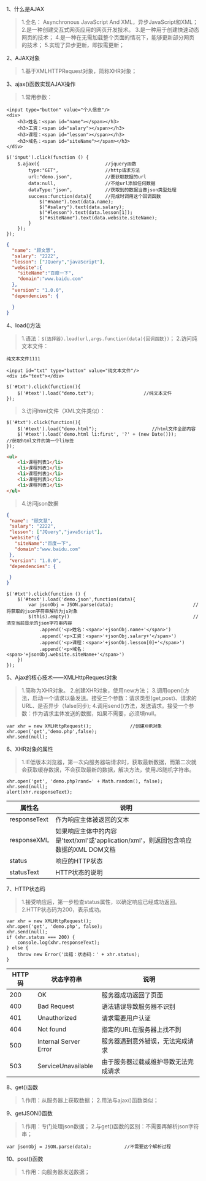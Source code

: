 1、什么是AJAX
> 1.全名： Asynchronous JavaScript And XML，异步JavaScript和XML；
> 2.是一种创建交互式网页应用的网页开发技术。
> 3.是一种用于创建快速动态网页的技术；
> 4.是一种在无需加载整个页面的情况下，能够更新部分网页的技术；
> 5.实现了异步更新，即按需更新；

2、AJAX对象
> 1.基于XMLHTTPRequest对象，简称XHR对象；

3、ajax()函数实现AJAX操作
> 1.常用参数：
```
<input type="button" value="个人信息"/>
<div>
    <h3>姓名：<span id="name"></span></h3>
    <h3>工资：<span id="salary"></span></h3>
    <h3>课程：<span id="lesson"></span></h3>
    <h3>域名：<span id="siteName"></span></h3>
</div>

$('input').click(function () {
    $.ajax({                        //jquery函数
        type:"GET",                 //http请求方法
        url:"demo.json",            //要获取数据的url
        data:null,                  //不给url添加任何数据
        dataType:"json",            //获取到的数据当做json类型处理
        success:function(data){     //完成时调用这个回调函数
            $("#name").text(data.name);
            $("#salary").text(data.salary);
            $("#lesson").text(data.lesson[1]);
            $("#siteName").text(data.website.siteName);
        }
    });
});
```
```json
{
  "name": "顾文慧",
  "salary": "2222",
  "lesson": ["JQuery","javaScript"],
  "website":{
    "siteName":"百度一下",
    "domain":"www.baidu.com"
  },
  "version": "1.0.0",
  "dependencies": {

  }
}
```

4、load()方法
> 1.语法：`$(选择器).load(url,args.function(data){回调函数})`；
> 2.访问纯文本文件：
```txt文件
纯文本文件1111
```
```
<input id="txt" type="button" value="纯文本文件"/>
<div id="text"></div>

$('#txt').click(function(){
    $('#text').load("demo.txt");                  //纯文本文件
});
```
> 3.访问html文件（XML文件类似）：
```
$('#txt').click(function(){
    $('#text').load("demo.html");                    //html文件全部内容
    $('#text').load('demo.html li:first', '?' + (new Date()));          //获取html文件的第一个li标签
});
```
```html
<ul>
    <li>课程列表1</li>
    <li>课程列表1</li>
    <li>课程列表1</li>
    <li>课程列表1</li>
    <li>课程列表1</li>
</ul>
```
 > 4.访问json数据
 ```json
 {
  "name": "顾文慧",
  "salary": "2222",
  "lesson": ["JQuery","javaScript"],
  "website":{
    "siteName":"百度一下",
    "domain":"www.baidu.com"
  },
  "version": "1.0.0",
  "dependencies": {

  }
}
 ```
 ```
 $('#txt').click(function () {
     $('#text').load('demo.json',function(data){
         var jsonObj = JSON.parse(data);                             //将获取的json字符串解析为js对象
         $(this).empty()                                             //清空当前显示的json字符串内容
             .append('<p>姓名：<span>'+jsonObj.name+'</span>')
             .append('<p>工资：<span>'+jsonObj.salary+'</span>')
             .append('<p>课程：<span>'+jsonObj.lesson[0]+'</span>')
             .append('<p>域名：<span>'+jsonObj.website.siteName+'</span>')
     })
 });
 ```


 5、Ajax的核心技术——XMLHttpRequest对象
 > 1.简称为XHR对象。
 > 2.创建XHR对象，使用new方法；
 > 3.调用open()方法，启动一个请求以备发送。接受三个参数：请求类型(get,post)、请求的URL、是否异步（false同步);
 > 4.调用send()方法，发送请求。接受一个参数：作为请求主体发送的数据，如果不需要，必须填null。
 ```
 var xhr = new XMLHttpRequest();              //创建XHR对象
 xhr.open('get','demo.php',false);
 xhr.send(null);
 ```

 6、XHR对象的属性
 > 1.IE低版本浏览器，第一次向服务器端请求时，获取最新数据，而第二次就会获取缓存数据，不会获取最新的数据，解决方法，使用JS随机字符串。
 ```
 xhr.open('get', 'demo.php?rand=' + Math.random(), false);
 xhr.send(null);
 alert(xhr.responseText);
 ```

 |属性名|说明|
 |---|---|
 |responseText|作为响应主体被返回的文本|
 |responseXML|如果响应主体中的内容是'text/xml'或'application/xml'，则返回包含响应数据的XML DOM文档|
 |status|响应的HTTP状态|
 |statusText|HTTP状态的说明|

 7、HTTP状态码
 > 1.接受响应后，第一步检查status属性，以确定响应已经成功返回。
 > 2.HTTP状态码为200，表示成功。
 ```
 var xhr = new XMLHttpRequest();
 xhr.open('get', 'demo.php', false);
 xhr.send(null);
 if (xhr.status === 200) {
     console.log(xhr.responseText);
 } else {
     throw new Error('出错：状态码：' + xhr.status);
 }
 ```

 |HTTP码|状态字符串|说明|
 |---|---|---|
 |200|OK|服务器成功返回了页面|
 |400|Bad Request|语法错误导致服务器不识别|
 |401|Unauthorized|请求需要用户认证|
 |404|Not found|指定的URL在服务器上找不到|
 |500|Internal Server Error|服务器遇到意外错误，无法完成请求|
 |503|ServiceUnavailable|由于服务器过载或维护导致无法完成请求|

8、get()函数
> 1.作用：从服务器上获取数据；
> 2.用法与ajax()函数类似；

9、getJSON()函数
> 1.作用：专门处理json数据；
> 2.与get()函数的区别：不需要再解析json字符串；
```
var jsonObj = JSON.parse(data);            //不需要这个解析过程
```

10、post()函数
> 1.作用：向服务器发送数据；
